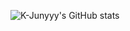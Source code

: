 ![K-Junyyy's GitHub stats](https://github-readme-stats.vercel.app/api?username=Leejeongbin01&show_icons=true&theme=tokyonight)
